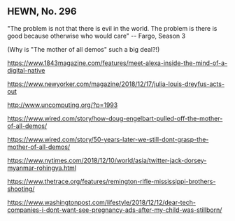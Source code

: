 ## HEWN, No. 296

"The problem is not that there is evil in the world. The problem is there is good because otherwise who would care" -- Fargo, Season 3

(Why is "The mother of all demos" such a big deal?!)

https://www.1843magazine.com/features/meet-alexa-inside-the-mind-of-a-digital-native

https://www.newyorker.com/magazine/2018/12/17/julia-louis-dreyfus-acts-out

http://www.uncomputing.org/?p=1993

https://www.wired.com/story/how-doug-engelbart-pulled-off-the-mother-of-all-demos/

https://www.wired.com/story/50-years-later-we-still-dont-grasp-the-mother-of-all-demos/

https://www.nytimes.com/2018/12/10/world/asia/twitter-jack-dorsey-myanmar-rohingya.html

https://www.thetrace.org/features/remington-rifle-mississippi-brothers-shooting/

https://www.washingtonpost.com/lifestyle/2018/12/12/dear-tech-companies-i-dont-want-see-pregnancy-ads-after-my-child-was-stillborn/




